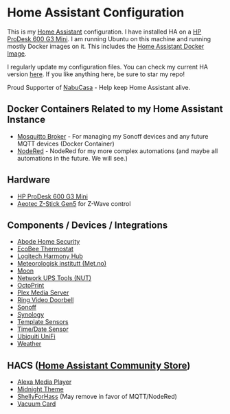 # Home Assistant Configuration

This is my [Home Assistant](https://home-assistant.io/) configuration. I have installed HA on a [HP ProDesk 600 G3 Mini](https://support.hp.com/us-en/document/c05364047). I am running Ubuntu on this machine and running mostly Docker images on it. This includes the [Home Assistant Docker Image](https://hub.docker.com/r/homeassistant/home-assistant/).

I regularly update my configuration files. You can check my current HA version [here](.HA_VERSION). If you like anything here, be sure to star my repo!

Proud Supporter of [NabuCasa](https://www.nabucasa.com/) - Help keep Home Assistant alive.

## Docker Containers Related to my Home Assistant Instance

* [Mosquitto Broker](https://hub.docker.com/_/eclipse-mosquitto) - For managing my Sonoff devices and any future MQTT devices (Docker Container)
* [NodeRed](https://hub.docker.com/r/nodered/node-red) - NodeRed for my more complex automations (and maybe all automations in the future. We will see.)

## Hardware

  * [HP ProDesk 600 G3 Mini](https://support.hp.com/us-en/document/c05364047)
  * [Aeotec Z-Stick Gen5](https://www.amazon.com/dp/B00X0AWA6E/) for Z-Wave control

## Components / Devices / Integrations

  * [Abode Home Security](https://home-assistant.io/components/alarm_control_panel.abode/)
  * [EcoBee Thermostat](https://www.home-assistant.io/components/ecobee/)
  * [Logitech Harmony Hub](https://www.home-assistant.io/integrations/harmony/)
  * [Meteorologisk institutt (Met.no)](https://www.home-assistant.io/integrations/met/)
  * [Moon](https://www.home-assistant.io/components/sensor.moon/)
  * [Network UPS Tools (NUT)](https://www.home-assistant.io/integrations/nut/)
  * [OctoPrint](https://www.home-assistant.io/components/octoprint/)
  * [Plex Media Server](https://www.home-assistant.io/integrations/plex/)
  * [Ring Video Doorbell](https://home-assistant.io/components/ring/) 
  * [Sonoff](https://sonoff.itead.cc/en/)
  * [Synology](https://www.home-assistant.io/integrations/synology/)
  * [Template Sensors](https://www.home-assistant.io/components/sensor.template/)
  * [Time/Date Sensor](https://www.home-assistant.io/integrations/time_date/)
  * [Ubiquiti UniFi](https://www.home-assistant.io/integrations/unifi/)
  * [Weather](https://www.home-assistant.io/integrations/weather/)

## HACS ([Home Assistant Community Store](https://hacs.xyz/))

  * [Alexa Media Player](https://github.com/custom-components/alexa_media_player)
  * [Midnight Theme](https://github.com/home-assistant-community-themes/midnight)
  * [ShellyForHass](https://github.com/StyraHem/ShellyForHASS) (May remove in favor of MQTT/NodeRed)
  * [Vacuum Card](https://github.com/denysdovhan/vacuum-card)